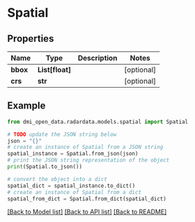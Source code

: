 # Spatial


## Properties

Name | Type | Description | Notes
------------ | ------------- | ------------- | -------------
**bbox** | **List[float]** |  | [optional] 
**crs** | **str** |  | [optional] 

## Example

```python
from dmi_open_data.radardata.models.spatial import Spatial

# TODO update the JSON string below
json = "{}"
# create an instance of Spatial from a JSON string
spatial_instance = Spatial.from_json(json)
# print the JSON string representation of the object
print(Spatial.to_json())

# convert the object into a dict
spatial_dict = spatial_instance.to_dict()
# create an instance of Spatial from a dict
spatial_from_dict = Spatial.from_dict(spatial_dict)
```
[[Back to Model list]](../README.md#documentation-for-models) [[Back to API list]](../README.md#documentation-for-api-endpoints) [[Back to README]](../README.md)


